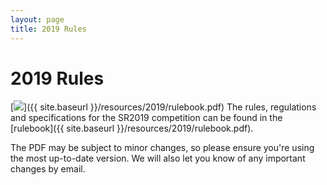 ```yaml
---
layout: page
title: 2019 Rules
---
```


2019 Rules
==========

[<img class="left" src="{{ site.baseurl }}/resources/2019/rulebook.png" />]({{ site.baseurl }}/resources/2019/rulebook.pdf)
The rules, regulations and specifications for the SR2019 competition can be
found in the [rulebook]({{ site.baseurl }}/resources/2019/rulebook.pdf).

The PDF may be subject to minor changes, so please ensure you're using the most up-to-date version.
We will also let you know of any important changes by email.
